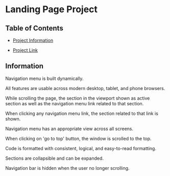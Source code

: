# Landing Page Project

## Table of Contents

* [Project Information](#information)

* [Project Link](https://ahmedamged.github.io/fend-landing-page)

## Information

Navigation menu is built dynamically.

All features are usable across modern desktop, tablet, and phone browsers.

While scrolling the page, the section in the viewport shown as active section as well as the navigation menu link related to that section.

When clicking any navigation menu link, the section related to that link is shown.

Navigation menu has an appropriate view across all screens.

When clicking on 'go to top' button, the window is scrolled to the top.

Code is formatted with consistent, logical, and easy-to-read formatting.

Sections are collapsible and can be expanded.

Navigation bar is hidden when the user no longer scrolling.
